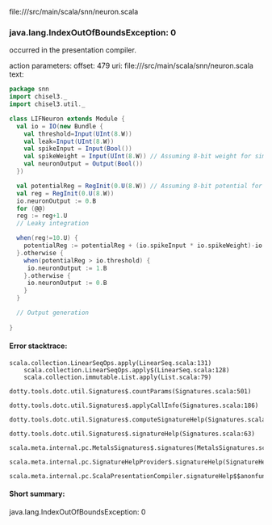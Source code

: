 file://<WORKSPACE>/src/main/scala/snn/neuron.scala
### java.lang.IndexOutOfBoundsException: 0

occurred in the presentation compiler.

action parameters:
offset: 479
uri: file://<WORKSPACE>/src/main/scala/snn/neuron.scala
text:
```scala
package snn
import chisel3._
import chisel3.util._

class LIFNeuron extends Module {
  val io = IO(new Bundle {
    val threshold=Input(UInt(8.W))
    val leak=Input(UInt(8.W))
    val spikeInput = Input(Bool())
    val spikeWeight = Input(UInt(8.W)) // Assuming 8-bit weight for simplicity
    val neuronOutput = Output(Bool())
  })

  val potentialReg = RegInit(0.U(8.W)) // Assuming 8-bit potential for simplicity
  val reg = RegInit(0.U(8.W))
  io.neuronOutput := 0.B
  for (@@)
  reg := reg+1.U
  // Leaky integration

  when(reg!=10.U) {
    potentialReg := potentialReg + (io.spikeInput * io.spikeWeight)-io.leak
  }.otherwise {
    when(potentialReg > io.threshold) {
     io.neuronOutput := 1.B
    }.otherwise {
     io.neuronOutput := 0.B
    }
  }

  // Output generation
  
}


```



#### Error stacktrace:

```
scala.collection.LinearSeqOps.apply(LinearSeq.scala:131)
	scala.collection.LinearSeqOps.apply$(LinearSeq.scala:128)
	scala.collection.immutable.List.apply(List.scala:79)
	dotty.tools.dotc.util.Signatures$.countParams(Signatures.scala:501)
	dotty.tools.dotc.util.Signatures$.applyCallInfo(Signatures.scala:186)
	dotty.tools.dotc.util.Signatures$.computeSignatureHelp(Signatures.scala:94)
	dotty.tools.dotc.util.Signatures$.signatureHelp(Signatures.scala:63)
	scala.meta.internal.pc.MetalsSignatures$.signatures(MetalsSignatures.scala:17)
	scala.meta.internal.pc.SignatureHelpProvider$.signatureHelp(SignatureHelpProvider.scala:51)
	scala.meta.internal.pc.ScalaPresentationCompiler.signatureHelp$$anonfun$1(ScalaPresentationCompiler.scala:388)
```
#### Short summary: 

java.lang.IndexOutOfBoundsException: 0